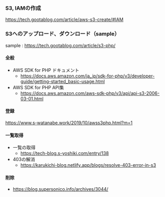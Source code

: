 ### S3, IAMの作成
https://tech.gootablog.com/article/aws-s3-create/#IAM

### S3へのアップロード、ダウンロード（sample）
sample : https://tech.gootablog.com/article/s3-php/
#### 全般
- AWS SDK for PHP ドキュメント
  - https://docs.aws.amazon.com/ja_jp/sdk-for-php/v3/developer-guide/getting-started_basic-usage.html
- AWS SDK for PHP API集
  - https://docs.aws.amazon.com/aws-sdk-php/v3/api/api-s3-2006-03-01.html

#### 登録
https://www.s-watanabe.work/2019/10/awss3php.html?m=1
#### 一覧取得
- 一覧の取得
  - https://tech-blog.s-yoshiki.com/entry/138
- 403の解消
  - https://karukichi-blog.netlify.app/blogs/resolve-403-error-in-s3

#### 削除
- https://blog.supersonico.info/archives/3044/
